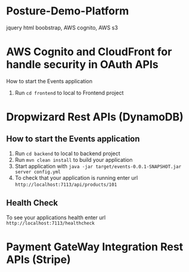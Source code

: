 # Posture-Demo-Platform
jquery html boobstrap, AWS cognito, AWS s3

# AWS Cognito and CloudFront for handle security in OAuth APIs

How to start the Events application

1. Run `cd frontend` to local to Frontend project

# Dropwizard Rest APIs (DynamoDB)

How to start the Events application
---
1. Run `cd backend` to local to backend project
2. Run `mvn clean install` to build your application
3. Start application with `java -jar target/events-0.0.1-SNAPSHOT.jar server config.yml`
4. To check that your application is running enter url `http://localhost:7113/api/products/101`

Health Check
---

To see your applications health enter url `http://localhost:7113/healthcheck`

# Payment GateWay Integration Rest APIs (Stripe)
